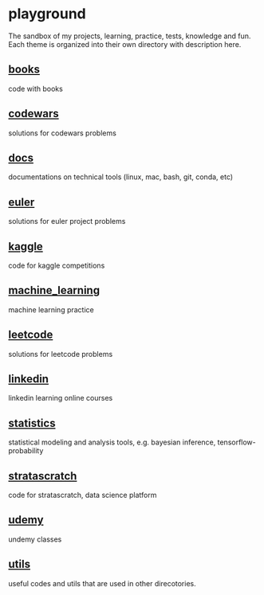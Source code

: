 # playgroundThe sandbox of my projects, learning, practice, tests, knowledge and fun. Each theme is organized into their own directory with description here. ## [books](books)code with books## [codewars](codewars)solutions for codewars problems## [docs](docs)documentations on technical tools (linux, mac, bash, git, conda, etc)## [euler](euler) solutions for euler project problems## [kaggle](kaggle)code for kaggle competitions## [machine_learning](machine_learning)machine learning practice## [leetcode](leetcode)solutions for leetcode problems## [linkedin](linkedin)linkedin learning online courses## [statistics](statistics)statistical modeling and analysis tools, e.g. bayesian inference, tensorflow-probability## [stratascratch](stratascratch)code for stratascratch, data science platform## [udemy](udemy)undemy classes## [utils](utils)useful codes and utils that are used in other direcotories. 
